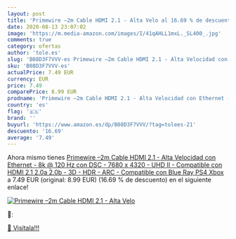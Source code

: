 ```yaml
---
layout: post
title: 'Primewire –2m Cable HDMI 2.1 - Alta Velo al 16.69 % de descuento'
date: 2020-08-13 23:07:02
image: 'https://m.media-amazon.com/images/I/41qAHLL1mxL._SL400_.jpg'
comments: true
category: ofertas
author: 'tole.es'
slug: 'B08D3F7VVV-es Primewire –2m Cable HDMI 2.1 - Alta Velocidad con Ethernet...'
sku: 'B08D3F7VVV-es'
actualPrice: 7.49 EUR
currency: EUR
price: 7.49
comparePrice: 8.99 EUR
prodname: 'Primewire –2m Cable HDMI 2.1 - Alta Velocidad con Ethernet - 8k @ 120 Hz con DSC - 7680 x 4320 - UHD II - Compatible con HDMI 2.1 2.0a 2.0b - 3D - HDR - ARC - Compatible con Blue Ray PS4 Xbox'
country: 'es'
flag: '🇪🇸'
brand: ''
buyurl: 'https://www.amazon.es/dp/B08D3F7VVV/?tag=tolees-21'
descuento: '16.69'
average: '7.49'
---
```


Ahora mismo tienes [Primewire –2m Cable HDMI 2.1 - Alta Velocidad con Ethernet - 8k @ 120 Hz con DSC - 7680 x 4320 - UHD II - Compatible con HDMI 2.1 2.0a 2.0b - 3D - HDR - ARC - Compatible con Blue Ray PS4 Xbox](https://www.amazon.es/dp/B08D3F7VVV/?tag=tolees-21) a 7.49 EUR (original: 8.99 EUR) (16.69 %  de descuento) en el siguiente enlace!

[![Primewire –2m Cable HDMI 2.1 - Alta Velo](https://m.media-amazon.com/images/I/41qAHLL1mxL._SL400_.jpg)](https://www.amazon.es/dp/B08D3F7VVV/?tag=tolees-21)

🔎:


[🛒 Visítala!!!](https://www.amazon.es/dp/B08D3F7VVV/?tag=tolees-21)
